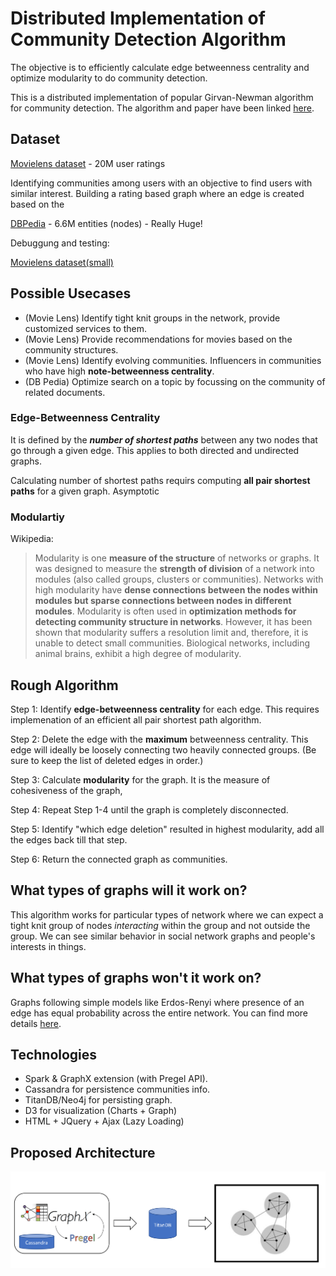# Distributed Implementation of Community Detection Algorithm

The objective is to efficiently calculate edge betweenness centrality and optimize modularity to do community detection.

This is a distributed implementation of popular Girvan-Newman algorithm for community detection. The algorithm and paper have been linked [here](https://arxiv.org/pdf/cond-mat/0112110.pdf).

## Dataset

[Movielens dataset](https://grouplens.org/datasets/movielens/20m/) - 20M user ratings

  Identifying communities among users with an objective to find users with similar interest.
  Building a rating based graph where an edge is created based on the 
  
[DBPedia](http://wiki.dbpedia.org/develop/datasets/dbpedia-version-2016-10) - 6.6M entities (nodes) - Really Huge!
 
Debuggung and testing:

[Movielens dataset(small)](https://grouplens.org/datasets/movielens/latest/)

## Possible Usecases

- (Movie Lens) Identify tight knit groups in the network, provide customized services to them.
- (Movie Lens) Provide recommendations for movies based on the community structures.
- (Movie Lens) Identify evolving communities. Influencers in communities who have high **note-betweenness centrality**.
- (DB Pedia) Optimize search on a topic by focussing on the community of related documents.

### Edge-Betweenness Centrality

It is defined by the **_number of shortest paths_** between any two nodes that go through a given edge. This applies to both directed and undirected graphs.

Calculating number of shortest paths requirs computing **all pair shortest paths** for a given graph. Asymptotic 

### Modulartiy

Wikipedia:

> Modularity is one **measure of the structure** of networks or graphs. It was designed to measure the **strength of division** of a network into modules (also called groups, clusters or communities). Networks with high modularity have **dense connections between the nodes within modules but sparse connections between nodes in different modules**. Modularity is often used in **optimization methods for detecting community structure in networks**. However, it has been shown that modularity suffers a resolution limit and, therefore, it is unable to detect small communities. Biological networks, including animal brains, exhibit a high degree of modularity.

## Rough Algorithm

Step 1: Identify **edge-betweenness centrality** for each edge. This requires implemenation of an efficient all pair shortest path algorithm.

Step 2: Delete the edge with the **maximum** betweenness centrality. This edge will ideally be loosely connecting two heavily connected groups. (Be sure to keep the list of deleted edges in order.)

Step 3: Calculate **modularity** for the graph. It is the measure of cohesiveness of the graph, 

Step 4: Repeat Step 1-4 until the graph is completely disconnected.

Step 5: Identify "which edge deletion" resulted in highest modularity, add all the edges back till that step. 

Step 6: Return the connected graph as communities.

## What types of graphs will it work on?

This algorithm works for particular types of network where we can expect a tight knit group of nodes _interacting_ within the group and not outside the group. We can see similar behavior in social network graphs and people's interests in things.

## What types of graphs won't it work on?

Graphs following simple models like Erdos-Renyi where presence of an edge has equal probability across the entire network. You can find more details [here](https://en.wikipedia.org/wiki/Erd%C5%91s%E2%80%93R%C3%A9nyi_model).

## Technologies
- Spark & GraphX extension (with Pregel API).
- Cassandra for persistence communities info.
- TitanDB/Neo4j for persisting graph.
- D3 for visualization (Charts + Graph)
- HTML + JQuery + Ajax (Lazy Loading)

## Proposed Architecture

![architecture](architecture.png)

